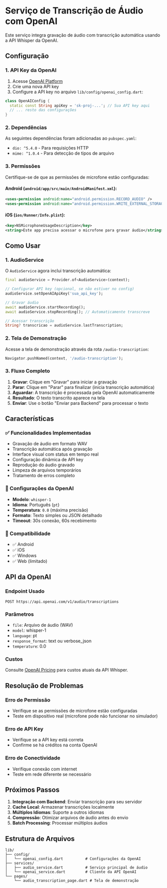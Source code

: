 # Serviço de Transcrição de Áudio com OpenAI

Este serviço integra gravação de áudio com transcrição automática usando a API Whisper da OpenAI.

## Configuração

### 1. API Key da OpenAI

1. Acesse [OpenAI Platform](https://platform.openai.com/api-keys)
2. Crie uma nova API key
3. Configure a API key no arquivo `lib/config/openai_config.dart`:

```dart
class OpenAIConfig {
  static const String apiKey = 'sk-proj-...'; // Sua API key aqui
  // ... resto das configurações
}
```

### 2. Dependências

As seguintes dependências foram adicionadas ao `pubspec.yaml`:

- `dio: ^5.4.0` - Para requisições HTTP
- `mime: ^1.0.4` - Para detecção de tipos de arquivo

### 3. Permissões

Certifique-se de que as permissões de microfone estão configuradas:

#### Android (`android/app/src/main/AndroidManifest.xml`):
```xml
<uses-permission android:name="android.permission.RECORD_AUDIO" />
<uses-permission android:name="android.permission.WRITE_EXTERNAL_STORAGE" />
```

#### iOS (`ios/Runner/Info.plist`):
```xml
<key>NSMicrophoneUsageDescription</key>
<string>Este app precisa acessar o microfone para gravar áudio</string>
```

## Como Usar

### 1. AudioService

O `AudioService` agora inclui transcrição automática:

```dart
final audioService = Provider.of<AudioService>(context);

// Configurar API key (opcional, se não estiver no config)
audioService.setOpenAIApiKey('sua_api_key');

// Gravar áudio
await audioService.startRecording();
await audioService.stopRecording(); // Automaticamente transcreve

// Acessar transcrição
String? transcricao = audioService.lastTranscription;
```

### 2. Tela de Demonstração

Acesse a tela de demonstração através da rota `/audio-transcription`:

```dart
Navigator.pushNamed(context, '/audio-transcription');
```

### 3. Fluxo Completo

1. **Gravar**: Clique em "Gravar" para iniciar a gravação
2. **Parar**: Clique em "Parar" para finalizar (inicia transcrição automática)
3. **Aguardar**: A transcrição é processada pela OpenAI automaticamente
4. **Resultado**: O texto transcrito aparece na tela
5. **Enviar**: Use o botão "Enviar para Backend" para processar o texto

## Características

### ✅ Funcionalidades Implementadas

- Gravação de áudio em formato WAV
- Transcrição automática após gravação
- Interface visual com status em tempo real
- Configuração dinâmica de API key
- Reprodução do áudio gravado
- Limpeza de arquivos temporários
- Tratamento de erros completo

### 🎯 Configurações da OpenAI

- **Modelo**: `whisper-1`
- **Idioma**: Português (`pt`)
- **Temperatura**: `0.0` (máxima precisão)
- **Formato**: Texto simples ou JSON detalhado
- **Timeout**: 30s conexão, 60s recebimento

### 📱 Compatibilidade

- ✅ Android
- ✅ iOS  
- ✅ Windows
- ✅ Web (limitado)

## API da OpenAI

### Endpoint Usado
```
POST https://api.openai.com/v1/audio/transcriptions
```

### Parâmetros
- `file`: Arquivo de áudio (WAV)
- `model`: whisper-1
- `language`: pt
- `response_format`: text ou verbose_json
- `temperature`: 0.0

### Custos
Consulte [OpenAI Pricing](https://openai.com/pricing) para custos atuais da API Whisper.

## Resolução de Problemas

### Erro de Permissão
- Verifique se as permissões de microfone estão configuradas
- Teste em dispositivo real (microfone pode não funcionar no simulador)

### Erro de API Key
- Verifique se a API key está correta
- Confirme se há créditos na conta OpenAI

### Erro de Conectividade
- Verifique conexão com internet
- Teste em rede diferente se necessário

## Próximos Passos

1. **Integração com Backend**: Enviar transcrição para seu servidor
2. **Cache Local**: Armazenar transcrições localmente
3. **Múltiplos Idiomas**: Suporte a outros idiomas
4. **Compressão**: Otimizar arquivos de áudio antes do envio
5. **Batch Processing**: Processar múltiplos áudios

## Estrutura de Arquivos

```
lib/
├── config/
│   └── openai_config.dart          # Configurações da OpenAI
├── services/
│   ├── audio_service.dart          # Serviço principal de áudio
│   └── openai_service.dart         # Cliente da API OpenAI
└── pages/
    └── audio_transcription_page.dart # Tela de demonstração
```
